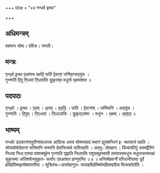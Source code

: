 +++
title = "०४ गन्धर्व इत्था"

+++
## अधिमन्त्रम्
पवमानः सोमः। पवित्रः। जगती।

## मन्त्रः
ग॒न्ध॒र्व इ॒त्था प॒दम॑स्य रक्षति॒ पाति॑ दे॒वानां॒ जनि॑मा॒न्यद्भु॑तः ।  
गृ॒भ्णाति॑ रि॒पुं नि॒धया॑ नि॒धाप॑तिः सु॒कृत्त॑मा॒ मधु॑नो भ॒क्षमा॑शत ॥

## पदपाठः
ग॒न्ध॒र्वः । इ॒त्था । प॒दम् । अ॒स्य॒ । र॒क्ष॒ति॒ । पाति॑ । दे॒वाना॑म् । जनि॑मानि । अद्भु॑तः ।  
गृ॒भ्णाति॑ । रि॒पुम् । नि॒ऽधया॑ । नि॒धाऽप॑तिः । सु॒कृत्ऽत॑माः । मधु॑नः । भ॒क्षम् । आ॒श॒त॒ ॥

## भाष्यम्
गन्धर्वः उदकानांस्तुतीनांवाधारक आदित्यः अस्य सोमस्यपदं स्थानं द्युसंबन्धिनं इ- त्थासत्यं रक्षति । सोयंसोमोदेवानां जनिमानि जन्मानि देवानित्यर्थः पातिरक्षति । अद्भु- तोमहान् । किंचायंरिपुं अस्मद्वैरिणं निधया निधा पाश्या पाशसमूहेन गृभ्णाति गृह्णाति निधापतिः पशुसमूहस्वामी तस्यास्यमधुनः मधुररसस्यभक्षं सुकृत्तमाः अतिशयेनसुकृत- कर्तारः एवआशत प्राप्नुवन्ति ॥ ४ ॥ अन्तिमेप्रवर्ग्ये परिधानीयायाः पूर्वं हविर्हविष्मइत्येषावपनीया । सूत्रितंच—उत्तमेप्रागुत्त- मायाहविर्हविष्मोमहिसद्मदैव्य मित्यावपेतेति ।